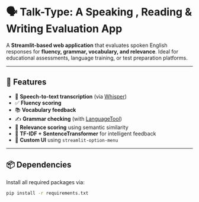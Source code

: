 

# 🗣️ Talk-Type: A Speaking , Reading & Writing Evaluation App

A **Streamlit-based web application** that evaluates spoken English responses for **fluency, grammar, vocabulary, and relevance**. Ideal for educational assessments, language training, or test preparation platforms.

---

## 🚀 Features

- 🎤 **Speech-to-text transcription** (via [Whisper](https://github.com/openai/whisper))
- ✅ **Fluency scoring**
- 📚 **Vocabulary feedback**
- ✍️ **Grammar checking** (with [LanguageTool](https://languagetool.org/))
- 🤖 **Relevance scoring** using semantic similarity
- 🧠 **TF-IDF + SentenceTransformer** for intelligent feedback
- 📄 **Custom UI** using `streamlit-option-menu`

---
<!-- Uploading "New Project (1).mp4"... -->

## 📦 Dependencies

Install all required packages via:

```bash
pip install -r requirements.txt
